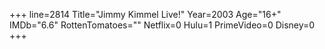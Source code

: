 +++
line=2814
Title="Jimmy Kimmel Live!"
Year=2003
Age="16+"
IMDb="6.6"
RottenTomatoes=""
Netflix=0
Hulu=1
PrimeVideo=0
Disney=0
+++

